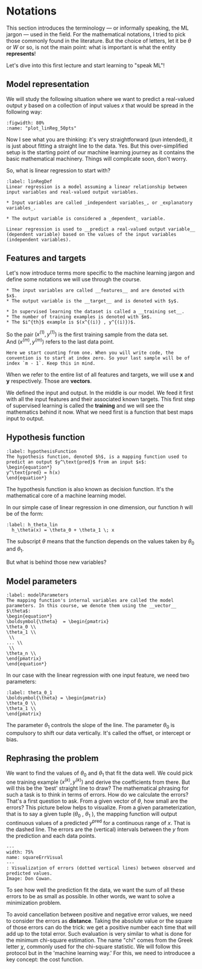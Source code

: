 # Notations

This section introduces the terminology — or informally speaking, the ML jargon — used in the field. For the mathematical notations, I tried to pick those commonly found in the literature. But the choice of letters, let it be $\theta$ or $W$ or so, is not the main point: what is important is what the entity __represents__!

Let's dive into this first lecture and start learning to "speak ML"!


## Model representation
We will study the following situation where we want to predict a real-valued output $y$ based on a collection of input values $x$ that would be spread in the following way:

```{glue:figure} plot_linReg_50pts
:figwidth: 80%
:name: "plot_linReg_50pts"
```
Now I see what you are thinking: it's very straightforward (pun intended), it is just about fitting a straight line to the data. Yes. But this over-simplified setup is the starting point of our machine learning journey as it contains the basic mathematical machinery. Things will complicate soon, don't worry.  

So, what is linear regression to start with?  

````{prf:definition}
:label: linRegDef
Linear regression is a model assuming a linear relationship between input variables and real-valued output variables.

* Input variables are called _independent variables_, or _explanatory variables_.

* The output variable is considered a _dependent_ variable.

Linear regression is used to __predict a real-valued output variable__ (dependent variable) based on the values of the input variables (independent variables).
````

## Features and targets

Let's now introduce terms more specific to the machine learning jargon and define some notations we will use through the course.

```{admonition} Terminology and Notation 
* The input variables are called __features__ and are denoted with $x$.
* The output variable is the __target__ and is denoted with $y$.

* In supervised learning the dataset is called a __training set__.
* The number of training examples is denoted with $m$.
* The $i^{th}$ example is $(x^{(i)} , y^{(i)})$.
```

So the pair $(x^{(1)} , y^{(1)})$ is the first training sample from the data set.  
And $(x^{(m)} , y^{(m)})$ refers to the last data point.

```{warning}
Here we start counting from one. When you will write code, the convention is to start at index zero. So your last sample will be of index `m - 1`. Keep this in mind.
```

When we refer to the entire list of all features and targets, we will use $\boldsymbol{x}$ and $\boldsymbol{y}$ respectively. Those are __vectors__. 

We defined the input and output. In the middle is our model. We feed it first with all the input features and their associated known targets. 
This first step of supervised learning is called the __training__ and we will see the mathematics behind it now. What we need first is a function that best maps input to output.

## Hypothesis function

````{prf:definition}
:label: hypothesisFunction
The hypothesis function, denoted $h$, is a mapping function used to predict an output $y^\text{pred}$ from an input $x$:  
\begin{equation*}
y^\text{pred} = h(x)
\end{equation*}
````

The hypothesis function is also known as decision function. It's the mathematical core of a machine learning model.


In our simple case of linear regression in one dimension, our function $h$ will be of the form:
```{math}
:label: h_theta_lin
  h_\theta(x) = \theta_0 + \theta_1 \; x
```

The subscript $\theta$ means that the function depends on the values taken by $\theta_0$ and $\theta_1$.

But what is behind those new variables? 


## Model parameters

````{prf:definition}
:label: modelParameters
The mapping function's internal variables are called the model parameters. In this course, we denote them using the __vector__ $\theta$:
\begin{equation*}
\boldsymbol{\theta}  = \begin{pmatrix} 
\theta_0 \\
\theta_1 \\
 \\
... \\ 
 \\
\theta_n \\
\end{pmatrix}
\end{equation*}
````

In our case with the linear regression with one input feature, we need two parameters:
```{math}
:label: theta_0_1
\boldsymbol{\theta} = \begin{pmatrix} 
\theta_0 \\
\theta_1 \\
\end{pmatrix}
```
The parameter $\theta_1$ controls the slope of the line. The parameter $\theta_0$ is compulsory to shift our data vertically. It's called the offset, or intercept or bias.


## Rephrasing the problem
We want to find the values of $\theta_0$ and $\theta_1$ that fit the data well.
We could pick one training example $(x^{(k)} , y^{(k)})$ and derive the coefficients from there. But will this be the 'best' straight line to draw?
The mathematical phrasing for such a task is to think in terms of errors. How do we calculate the errors? That's a first question to ask. 
From a given vector of $\theta$, how small are the errors?
This picture below helps to visualize. From a given parameterization, that is to say a given tuple ($\theta_0$ , $\theta_1$ ), the mapping function will output continuous values of a predicted $y^\text{pred}$ for a continuous range of $x$. That is the dashed line. The errors are the (vertical) intervals between the $y$ from the prediction and each data points. 
```{figure} ../images/linReg_square_err_graph.png
---
width: 75%
name: squareErrVisual
---
: Visualization of errors (dotted vertical lines) between observed and predicted values.  
Image: Don Cowan.
```
To see how well the prediction fit the data, we want the sum of all these errors to be as small as possible. In other words, we want to solve a minimization problem. 

To avoid cancellation between positive and negative error values, we need to consider the errors as __distance__. Taking the absolute value or the square of those errors can do the trick: we get a positive number each time that will add up to the total error. Such evaluation is very similar to what is done for the minimum chi-square estimation. The name "chi" comes from the Greek letter $\chi$, commonly used for the chi-square statistic. We will follow this protocol but in the 'machine learning way.' For this, we need to introducee a key concept: the cost function. 